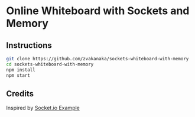 # Online Whiteboard with Sockets and Memory

## Instructions
```sh
git clone https://github.com/zvakanaka/sockets-whiteboard-with-memory
cd sockets-whiteboard-with-memory
npm install
npm start
```

## Credits
Inspired by [Socket.io Example](https://github.com/socketio/socket.io/tree/master/examples/whiteboard)

